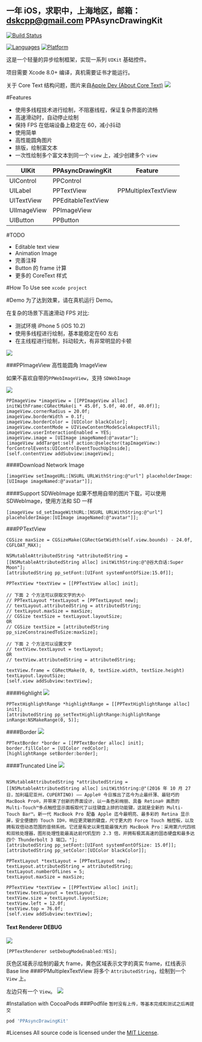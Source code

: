 一年 iOS，求职中，上海地区，邮箱：dskcpp@gmail.com
PPAsyncDrawingKit
------------------------
[![Build Status](https://travis-ci.org/DSKcpp/PPAsyncDrawingKit.svg?branch=master)](https://travis-ci.org/DSKcpp/PPAsyncDrawingKit)

[![Languages](https://img.shields.io/badge/languages-ObjC%20%7C%20Swift-blue.svg)](https://github.com/DSKcpp/PPAsyncDrawingKit)
[![Platform](https://img.shields.io/badge/platforms-iOS%207.0%2B-blue.svg)](https://github.com/DSKcpp/PPAsyncDrawingKit)


这是一个轻量的异步绘制框架，实现一系列 `UIKit` 基础控件。

项目需要 Xcode 8.0+ 编译，真机需要证书才能运行。

关于 Core Text 结构问题，图片来自[Apple Dev (About Core Text)](https://developer.apple.com/library/content/documentation/StringsTextFonts/Conceptual/CoreText_Programming/Introduction/Introduction.html#//apple_ref/doc/uid/TP40005533-CH1-SW1)
![](https://developer.apple.com/library/content/documentation/StringsTextFonts/Conceptual/CoreText_Programming/Art/core_text_arch_2x.png)

#Features
* 使用多线程技术进行绘制，不阻塞线程，保证复杂界面的流畅
* 高速滑动时，自动停止绘制
* 保持 FPS 在低端设备上稳定在 60，减小抖动
* 使用简单
* 高性能圆角图片
* 排版，绘制富文本
* 一次性绘制多个富文本到同一个 `view` 上，减少创建多个 `view`


| UIKit | PPAsyncDrawingKit | Feature |
| --- | --- | --- |
| UIControl | PPControl |   |
| UILabel | PPTextView  | PPMultiplexTextView |
| UITextView | PPEditableTextView |   |
| UIImageView | PPImageView  |
| UIButton | PPButton |   |


#TODO
* Editable text view
* Animation Image
* 完善注释
* Button 的 frame 计算
* 更多的 CoreText 样式

#How To Use
see `xcode project`

#Demo
为了达到效果，请在真机运行 Demo。

在复杂的场景下高速滑动 FPS 对比:

* 测试环境 iPhone 5 (iOS 10.2)
* 使用多线程进行绘制，基本能稳定在60 左右
* 在主线程进行绘制，抖动较大，有非常明显的卡顿

![](http://ww4.sinaimg.cn/large/9bffd8f9jw1fcde9s4ac1j20jy0jsdh7.jpg)

###PPImageView
高性能圆角 ImageView

如果不喜欢自带的`PPWebImageView`，支持 `SDWebImage`

![](http://ww4.sinaimg.cn/large/9bffd8f9gw1fbk3ht0t1zj20a108btat.jpg)

```Obj-C
PPImageView *imageView = [[PPImageView alloc] initWithFrame:CGRectMake(i * 45.0f, 5.0f, 40.0f, 40.0f)];
imageView.cornerRadius = 20.0f;
imageView.borderWidth = 0.1f;
imageView.borderColor = [UIColor blackColor];
imageView.contentMode = UIViewContentModeScaleAspectFill;
imageView.userInteractionEnabled = YES;
imageView.image = [UIImage imageNamed:@"avatar"];
[imageView addTarget:self action:@selector(tapImageView:) forControlEvents:UIControlEventTouchUpInside];
[self.contentView addSubview:imageView];

```
####Download Network Image

```Obj-C
[imageView setImageURL:[NSURL URLWithString:@"url"] placeholderImage:[UIImage imageNamed:@"avatar"]];
```
####Support SDWebImage
如果不想用自带的图片下载，可以使用 SDWebImage，使用方法和 SD 一样
```Obj-C
[imageView sd_setImageWithURL:[NSURL URLWithString:@"url"] placeholderImage:[UIImage imageNamed:@"avatar"]];
```

###PPTextView
```Obj-C
CGSize maxSize = CGSizeMake(CGRectGetWidth(self.view.bounds) - 24.0f, CGFLOAT_MAX);

NSMutableAttributedString *attributedString = [[NSMutableAttributedString alloc] initWithString:@"@谷大白话:Super Moon"];
[attributedString pp_setFont:[UIFont systemFontOfSize:15.0f]];

PPTextView *textView = [[PPTextView alloc] init];

// 下面 2 个方法可以获取文字的大小
// PPTextLayout *textLayout = [PPTextLayout new];
// textLayout.attributedString = attributedString;
// textLayout.maxSize = maxSize;
// CGSize textSize = textLayout.layoutSize;
OR
// CGSize textSize = [attributedString pp_sizeConstrainedToSize:maxSize];

// 下面 2 个方法可以设置文字
// textView.textLayout = textLayout;
OR
// textView.attributedString = attributedString;

textView.frame = CGRectMake(0, 0, textSize.width, textSize.height) textLayout.layoutSize;
[self.view addSubview:textView];
```
####Highlight
![](http://wx1.sinaimg.cn/mw690/9bffd8f9gy1fc3swnwu13j20cs01omwy.jpg)

```Obj-C
PPTextHighlightRange *highlightRange = [[PPTextHighlightRange alloc] init];
[attributedString pp_setTextHighlightRange:highlightRange inRange:NSMakeRange(0, 5)];
```
####Border
![](http://wx1.sinaimg.cn/mw690/9bffd8f9gy1fc3swo0s44j20cs01omwy.jpg)

```Obj-C
PPTextBorder *border = [[PPTextBorder alloc] init];
border.fillColor = [UIColor redColor];
[highlightRange setBorder:border];
```
####Truncated Line
![](http://wx2.sinaimg.cn/large/9bffd8f9gy1fc3swnrx05j20ku066wes.jpg)

```Obj-C
    
NSMutableAttributedString *attributedString = [[NSMutableAttributedString alloc] initWithString:@"(2016 年 10 月 27 日，加利福尼亚州，CUPERTINO) —— Apple® 今日推出了迄今为止最纤薄、最轻巧的 MacBook Pro®，并带来了创新的界面设计，以一条色彩绚丽、具备 Retina® 画质的 Multi-Touch™多点触控显示面板取代了以往键盘上排的功能键，这就是全新的 Multi-Touch Bar™。新一代 MacBook Pro 配备 Apple 迄今最明亮、最多彩的 Retina 显示屏，安全便捷的 Touch ID®，响应更灵敏的键盘，尺寸更大的 Force Touch 触控板，以及拥有双倍动态范围的音频系统。它还是有史以来性能最强大的 MacBook Pro：采用第六代四核和双核处理器，图形处理性能最高达前代机型的 2.3 倍，并拥有极其高速的固态硬盘和最多达四个 Thunderbolt 3 端口。"];
[attributedString pp_setFont:[UIFont systemFontOfSize: 15.0f]];
[attributedString pp_setColor:[UIColor blackColor]];
    
PPTextLayout *textLayout = [PPTextLayout new];
textLayout.attributedString = attributedString;
textLayout.numberOfLines = 5;
textLayout.maxSize = maxSize;
    
PPTextView *textView = [[PPTextView alloc] init];
textView.textLayout = textLayout;
textView.size = textLayout.layoutSize;
textView.left = 12.0f;
textView.top = 76.0f;
[self.view addSubview:textView];
```

#### Text Renderer DEBUG
![](http://ww4.sinaimg.cn/large/9bffd8f9jw1fcdbxioilij20ku05b3z7.jpg)

```Obj-C
[PPTextRenderer setDebugModeEnabled:YES];
```
灰色区域表示绘制的最大 frame，黄色区域表示文字的真实 frame，红线表示 Base line
###PPMultiplexTextView
将多个 `AttributedString`，绘制到一个 `View` 上。

左边只有一个 `View`。
![](http://ww4.sinaimg.cn/large/9bffd8f9gw1fbi1ji8hbyj21kw0u67fm.jpg)

#Installation with CocoaPods
###Podfile
`暂时没有上传，等基本完成和测试之后再提交`
``` Ruby
pod 'PPAsyncDrawingKit'
```

#Licenses
All source code is licensed under the [MIT License](https://raw.githubusercontent.com/DSKcpp/PPAsyncDrawingKit/master/LICENSE).






